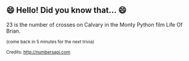 ## 😄 Hello! Did you know that... 😄
23 is the number of crosses on Calvary in the Monty Python film Life Of Brian.

<sup>(come back in 5 minutes for the next trivia)</sup>


<sup>Credits: http://numbersapi.com</sup>
